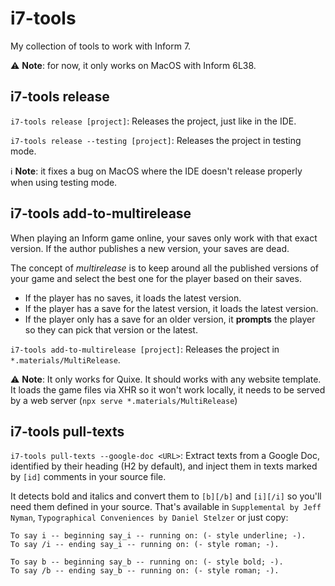 # i7-tools

My collection of tools to work with Inform 7.

:warning: **Note**: for now, it only works on MacOS with Inform 6L38.

## i7-tools release

`i7-tools release [project]`: Releases the project, just like in the IDE.

`i7-tools release --testing [project]`: Releases the project in testing mode.

:information_source: **Note**: it fixes a bug on MacOS where the IDE doesn't release properly when using testing mode.

## i7-tools add-to-multirelease

When playing an Inform game online, your saves only work with that exact version. If the author publishes a new version, your saves are dead.

The concept of _multirelease_ is to keep around all the published versions of your game and select the best one for the player based on their saves.

- If the player has no saves, it loads the latest version.
- If the player has a save for the latest version, it loads the latest version.
- If the player only has a save for an older version, it **prompts** the player so they can pick that version or the latest.

`i7-tools add-to-multirelease [project]`: Releases the project in `*.materials/MultiRelease`.

:warning: **Note**:
It only works for Quixe. It should works with any website template.
It loads the game files via XHR so it won't work locally, it needs to be served by a web server (`npx serve *.materials/MultiRelease`)

## i7-tools pull-texts

`i7-tools pull-texts --google-doc <URL>`: Extract texts from a Google Doc, identified by their heading (H2 by default), and inject them in texts marked by `[id]` comments in your source file.

It detects bold and italics and convert them to `[b][/b]` and `[i][/i]` so you'll need them defined in your source. That's available in `Supplemental by Jeff Nyman`, `Typographical Conveniences by Daniel Stelzer` or just copy:

```
To say i -- beginning say_i -- running on: (- style underline; -).
To say /i -- ending say_i -- running on: (- style roman; -).

To say b -- beginning say_b -- running on: (- style bold; -).
To say /b -- ending say_b -- running on: (- style roman; -).
```
